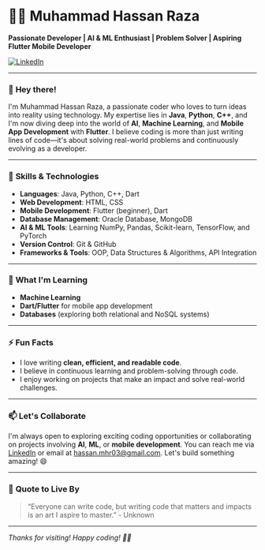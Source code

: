 # 👨‍💻 **Muhammad Hassan Raza**  
**Passionate Developer | AI & ML Enthusiast | Problem Solver | Aspiring Flutter Mobile Developer**

[![LinkedIn](https://img.shields.io/badge/-LinkedIn-blue?style=flat&logo=Linkedin&logoColor=white)](https://www.linkedin.com/in/hassandev03/)

---

### 👋 **Hey there!**  
I'm Muhammad Hassan Raza, a passionate coder who loves to turn ideas into reality using technology. My expertise lies in **Java**, **Python**, **C++**, and I'm now diving deep into the world of **AI**, **Machine Learning**, and **Mobile App Development** with **Flutter**. I believe coding is more than just writing lines of code—it's about solving real-world problems and continuously evolving as a developer.



---

### 🚀 **Skills & Technologies**  
- **Languages**: Java, Python, C++, Dart  
- **Web Development**: HTML, CSS  
- **Mobile Development**: Flutter (beginner), Dart  
- **Database Management**: Oracle Database, MongoDB  
- **AI & ML Tools**: Learning NumPy, Pandas, Scikit-learn, TensorFlow, and PyTorch  
- **Version Control**: Git & GitHub  
- **Frameworks & Tools**: OOP, Data Structures & Algorithms, API Integration

---

### 🌱 **What I'm Learning**  
- **Machine Learning**
- **Dart/Flutter** for mobile app development  
- **Databases** (exploring both relational and NoSQL systems)

---

### ⚡ **Fun Facts**  
- I love writing **clean, efficient, and readable code**.  
- I believe in continuous learning and problem-solving through code.  
- I enjoy working on projects that make an impact and solve real-world challenges.

---

### 📫 **Let's Collaborate**  
I'm always open to exploring exciting coding opportunities or collaborating on projects involving **AI**, **ML**, or **mobile development**. You can reach me via [LinkedIn](https://www.linkedin.com/in/hassandev03/) or email at hassan.mhr03@gmail.com. Let's build something amazing! 😄

---

### 🌟 **Quote to Live By**  
> “Everyone can write code, but writing code that matters and impacts is an art I aspire to master.” - Unknown

---

*Thanks for visiting! Happy coding! 👨‍💻*
